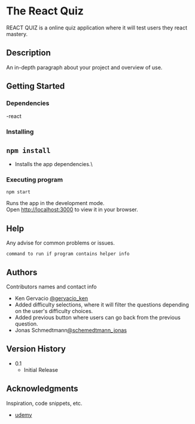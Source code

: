 # The React Quiz

REACT QUIZ is a online quiz application where it will test users they react mastery.

## Description

An in-depth paragraph about your project and overview of use.

## Getting Started

### Dependencies

-react

### Installing

## `npm install`

- Installs the app dependencies.\

### Executing program

```
npm start
```

Runs the app in the development mode.\
Open [http://localhost:3000](http://localhost:3000) to view it in your browser.

## Help

Any advise for common problems or issues.

```
command to run if program contains helper info
```

## Authors

Contributors names and contact info

- Ken Gervacio [@gervacio_ken](https://twitter.com/gervacio_ken)
- Added difficulty selections, where it will filter the questions depending on the user's difficulty choices.
- Added previous button where users can go back from the previous question.
- Jonas Schmedtmann[@schemedtmann_jonas](https://www.udemy.com/user/jonasschmedtmann/)

## Version History

- 0.1
  - Initial Release

## Acknowledgments

Inspiration, code snippets, etc.

- [udemy](https://www.udemy.com/course/the-ultimate-react-course/)
